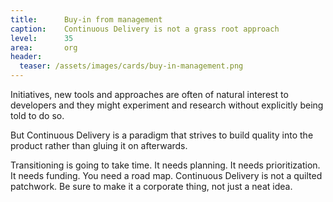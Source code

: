 ```yaml
---
title:      Buy-in from management
caption:    Continuous Delivery is not a grass root approach
level:      35
area:       org
header:
  teaser: /assets/images/cards/buy-in-management.png
---
```


Initiatives, new tools and approaches are often of natural interest to developers and they might experiment and research without explicitly being told to do so.

But Continuous Delivery is a paradigm that strives to build quality into the product rather than gluing it on afterwards.

Transitioning is going to take time. It needs planning. It needs prioritization. It needs funding. You need a road map. Continuous Delivery is not a quilted patchwork. Be sure to make it a corporate thing, not just a neat idea.

